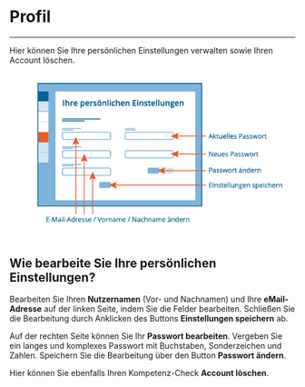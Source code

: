 # Profil

- - -

Hier können Sie Ihre persönlichen Einstellungen verwalten sowie Ihren Account löschen.

![Funktionsübersicht der Profilseite](media/profil.jpg)

## Wie bearbeite Sie Ihre persönlichen Einstellungen?
Bearbeiten Sie Ihren **Nutzernamen** (Vor- und Nachnamen) und Ihre **eMail-Adresse** auf der linken Seite, indem Sie die Felder bearbeiten. Schließen Sie die Bearbeitung durch Anklicken des Buttons **Einstellungen speichern** ab.

Auf der rechten Seite können Sie Ihr **Passwort bearbeiten**. Vergeben Sie ein langes und komplexes Passwort mit Buchstaben, Sonderzeichen und Zahlen. Speichern Sie die Bearbeitung über den Button **Passwort ändern**.

Hier können Sie ebenfalls Ihren Kompetenz-Check **Account löschen**. 